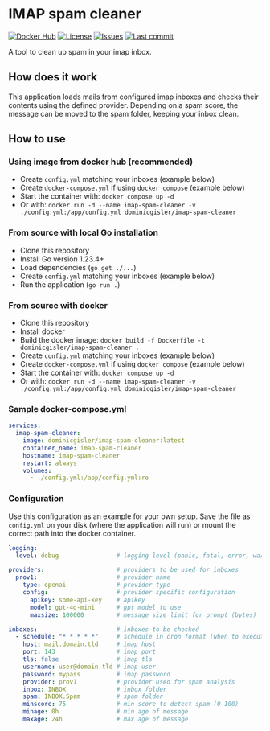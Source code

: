 # IMAP spam cleaner

[![Docker Hub](https://img.shields.io/badge/Docker%20Hub-grey?logo=docker)](https://hub.docker.com/r/dominicgisler/imap-spam-cleaner)
[![License](https://img.shields.io/github/license/dominicgisler/imap-spam-cleaner)](https://github.com/dominicgisler/imap-spam-cleaner/blob/master/LICENSE)
[![Issues](https://img.shields.io/github/issues/dominicgisler/imap-spam-cleaner)](https://github.com/dominicgisler/imap-spam-cleaner/issues)
[![Last commit](https://img.shields.io/github/last-commit/dominicgisler/imap-spam-cleaner/master)](https://github.com/dominicgisler/imap-spam-cleaner/commits/master)

A tool to clean up spam in your imap inbox.

## How does it work

This application loads mails from configured imap inboxes and checks their contents using the defined provider.
Depending on a spam score, the message can be moved to the spam folder, keeping your inbox clean.

## How to use

### Using image from docker hub (recommended)

- Create `config.yml` matching your inboxes (example below)
- Create `docker-compose.yml` if using `docker compose` (example below)
- Start the container with: `docker compose up -d`
- Or with: `docker run -d --name imap-spam-cleaner -v ./config.yml:/app/config.yml dominicgisler/imap-spam-cleaner`

### From source with local Go installation

- Clone this repository
- Install Go version 1.23.4+
- Load dependencies (`go get ./...`)
- Create `config.yml` matching your inboxes (example below)
- Run the application (`go run .`)

### From source with docker

- Clone this repository
- Install docker
- Build the docker image: `docker build -f Dockerfile -t dominicgisler/imap-spam-cleaner .`
- Create `config.yml` matching your inboxes (example below)
- Create `docker-compose.yml` if using `docker compose` (example below)
- Start the container with: `docker compose up -d`
- Or with: `docker run -d --name imap-spam-cleaner -v ./config.yml:/app/config.yml dominicgisler/imap-spam-cleaner`

### Sample docker-compose.yml

```yaml
services:
  imap-spam-cleaner:
    image: dominicgisler/imap-spam-cleaner:latest
    container_name: imap-spam-cleaner
    hostname: imap-spam-cleaner
    restart: always
    volumes:
      - ./config.yml:/app/config.yml:ro
```

### Configuration

Use this configuration as an example for your own setup. Save the file as `config.yml` on your disk (where the application will run) or mount the correct path into the docker container.

```yaml
logging:
  level: debug                # logging level (panic, fatal, error, warn, info, debug, trace)

providers:                    # providers to be used for inboxes
  prov1:                      # provider name
    type: openai              # provider type
    config:                   # provider specific configuration
      apikey: some-api-key    # apikey
      model: gpt-4o-mini      # gpt model to use
      maxsize: 100000         # message size limit for prompt (bytes)

inboxes:                      # inboxes to be checked
  - schedule: "* * * * *"     # schedule in cron format (when to execute spam analysis)
    host: mail.domain.tld     # imap host
    port: 143                 # imap port
    tls: false                # imap tls
    username: user@domain.tld # imap user
    password: mypass          # imap password
    provider: prov1           # provider used for spam analysis
    inbox: INBOX              # inbox folder
    spam: INBOX.Spam          # spam folder
    minscore: 75              # min score to detect spam (0-100)
    minage: 0h                # min age of message
    maxage: 24h               # max age of message
```
